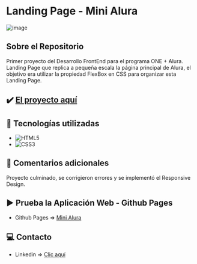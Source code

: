 # Landing Page - Mini Alura

![image](https://cdn.jsdelivr.net/gh/K3yJey/Mini-Alura@main/img/homePage_MiniAlura.png)

## Sobre el Repositorio
Primer proyecto del Desarrollo FrontEnd para el programa ONE + Alura. Landing Page que replica a pequeña escala la página principal de Alura, el objetivo era utilizar la propiedad FlexBox en CSS para organizar esta Landing Page.

## ✔️ [El proyecto aquí](https://github.com/K3yJey/Mini-Alura.git)

## 🔧 Tecnologías utilizadas
* ![HTML5](https://img.shields.io/badge/html5-%23E34F26.svg?style=for-the-badge&logo=html5&logoColor=white)
* ![CSS3](https://img.shields.io/badge/css3-%231572B6.svg?style=for-the-badge&logo=css3&logoColor=white)

## 📌 Comentarios adicionales
Proyecto culminado, se corrigieron errores y se implementó el Responsive Design.

## ▶️ Prueba la Aplicación Web - Github Pages
* Github Pages => [Mini Alura](https://k3yjey.github.io/Mini-Alura/)

## 💻 Contacto
* Linkedin => [Clic aquí](https://www.linkedin.com/in/k3yjey-dev/)